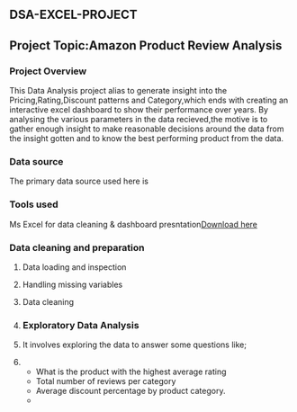 ## DSA-EXCEL-PROJECT

## Project Topic:Amazon Product Review Analysis

### Project Overview
This Data Analysis project alias to generate insight into the Pricing,Rating,Discount patterns and Category,which ends with creating an interactive excel dashboard to show their performance over years. By analysing the various parameters in the data recieved,the motive is to gather enough insight to make reasonable decisions around the data from the insight gotten and to know the best performing product from the data. 

### Data source
The primary data source used here is 

### Tools used
Ms Excel for data cleaning & dashboard presntation[Download here](https//wwww.microsoft.com)

### Data cleaning and preparation
1. Data loading and inspection
2. Handling missing variables
3. Data cleaning

4. ### Exploratory Data Analysis
5. It involves exploring the data to answer some questions like;
6. - What is the product with the highest average rating
   - Total number of reviews per category
   - Average discount percentage by product category.
   - 
